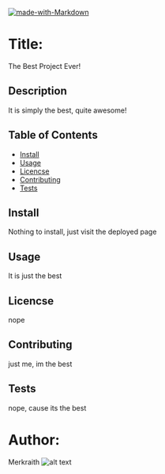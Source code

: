 

[![made-with-Markdown](https://img.shields.io/badge/Made%20with-Markdown-1f425f.svg)](http://commonmark.org)


# Title:
  The Best Project Ever!

## Description
  It is simply the best, quite awesome!

## Table of Contents
  * [Install](#install)
  * [Usage](#usage)
  * [Licencse](#licencse)
  * [Contributing](#Contributing)
  * [Tests](#tests)

## Install
  Nothing to install, just visit the deployed page

## Usage
  It is just the best

## Licencse
  nope

## Contributing
  just me, im the best

## Tests
  nope, cause its the best

# Author:
Merkraith
![alt text](https://github.com/undefined.png)
